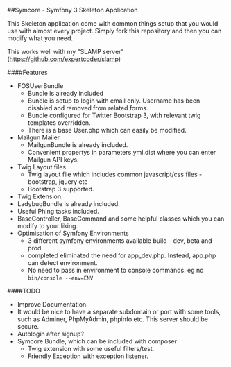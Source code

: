 ##Symcore - Symfony 3 Skeleton Application

This Skeleton application come with common things setup that you would use with almost every project.
Simply fork this repository and then you can modify what you need.

This works well with my "SLAMP server" (https://github.com/expertcoder/slamp)

####Features

* FOSUserBundle
    * Bundle is already included
    * Bundle is setup to login with email only. Username has been disabled and removed from related forms.
    * Bundle configured for Twitter Bootstrap 3, with relevant twig templates overridden.
    * There is a base User.php which can easily be modified.
* Mailgun Mailer
    * MailgunBundle is already included.
    * Convenient propertys in parameters.yml.dist where you can enter Mailgun API keys.
* Twig Layout files
    * Twig layout file which includes common javascript/css files - bootstrap, jquery etc
    * Bootstrap 3 supported.
* Twig Extension.
* LadybugBundle is already included.
* Useful Phing tasks included.
* BaseController, BaseCommand and some helpful classes which you can modify to your liking.
* Optimisation of Symfony Environments
    * 3 different symfony environments available build - dev, beta and prod.
    * completed eliminated the need for app_dev.php. Instead, app.php can detect environment.
    * No need to pass in environment to console commands. eg no ````bin/console --env=ENV````


####TODO

* Improve Documentation.
* It would be nice to have a separate subdomain or port with some tools, such as Adminer, PhpMyAdmin, phpinfo etc. This server should be secure.
* Autologin after signup?
* Symcore Bundle, which can be included with composer
    * Twig extension with some useful filters/test.
    * Friendly Exception with exception listener.
